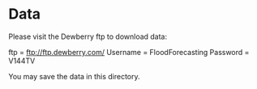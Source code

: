 # Data 

Please visit the Dewberry ftp to download data: 

ftp = ftp://ftp.dewberry.com/ 
Username = FloodForecasting
Password = V144TV

You may save the data in this directory.
